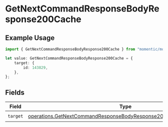 # GetNextCommandResponseBodyResponse200Cache

## Example Usage

```typescript
import { GetNextCommandResponseBodyResponse200Cache } from "momentic/models/operations";

let value: GetNextCommandResponseBodyResponse200Cache = {
    target: {
        id: 143829,
    },
};
```

## Fields

| Field                                                                                                                                                            | Type                                                                                                                                                             | Required                                                                                                                                                         | Description                                                                                                                                                      |
| ---------------------------------------------------------------------------------------------------------------------------------------------------------------- | ---------------------------------------------------------------------------------------------------------------------------------------------------------------- | ---------------------------------------------------------------------------------------------------------------------------------------------------------------- | ---------------------------------------------------------------------------------------------------------------------------------------------------------------- |
| `target`                                                                                                                                                         | [operations.GetNextCommandResponseBodyResponse200ApplicationJson6Target](../../models/operations/getnextcommandresponsebodyresponse200applicationjson6target.md) | :heavy_check_mark:                                                                                                                                               | N/A                                                                                                                                                              |